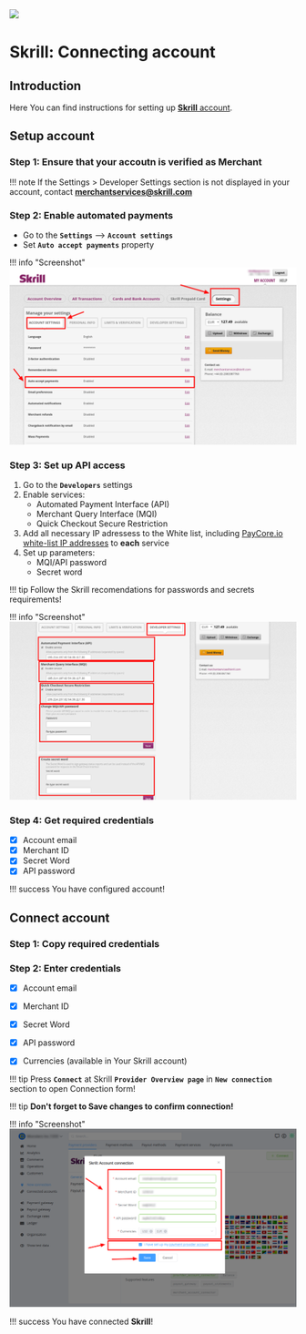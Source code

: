 <img src="https://static.openfintech.io/payment_providers/skrill/logo.svg?w=400" width="400px">

# Skrill: Connecting account

## Introduction

Here You can find  instructions for setting up <a href="https://account.skrill.com/" target="_blank" rel="noopener">**Skrill**  account</a>.

## Setup account

### Step 1: Ensure that your accoutn is verified as Merchant

!!! note
    If the Settings > Developer Settings section is not displayed in your account, contact <a href="mailto:support@paycore.io" target="_blank" rel="noopener"><b>merchantservices@skrill.com</b></a>

### Step 2: Enable automated payments

- Go to the **`Settings`** —> **`Account settings`**
- Set **`Auto accept payments`** property

!!! info "Screenshot"
    [![Settings](images/acc_settings_1.png)](images/acc_settings_1.png)


### Step 3: Set up API access

1. Go to the **`Developers`** settings
2. Enable services:
    - Automated Payment Interface (API)
    - Merchant Query Interface (MQI)
    - Quick Checkout Secure Restriction
3. Add all necessary IP adressess to the White list, including  [PayСore.io white-list IP addresses](/ips/#white-list-ip-addresses) to **each** service
4. Set up parameters:
    - MQI/API password 
    - Secret word

!!! tip
    Follow the Skrill recomendations for passwords and secrets requirements!

!!! info "Screenshot"
    [![Settings](images/acc_dev_settings_1.png)](images/acc_dev_settings_1.png)

### Step 4: Get required credentials

- [x] Account email
- [x] Merchant ID
- [x] Secret Word
- [x] API password

!!! success
    You have configured account!




## Connect account

### Step 1: Copy required credentials


### Step 2: Enter credentials

- [x] Account email
- [x] Merchant ID
- [x] Secret Word
- [x] API password
- [x] Currencies (available in Your Skrill account)



!!! tip
    Press **```Connect```** at Skrill **```Provider Overview page```** in **```New connection```** section to open Connection form!


!!! tip
    **Don't forget to Save changes to confirm connection!**

!!! info "Screenshot"
    [![Connect](images/skrill-step_connect.png)](images/skrill-step_connect.png)


!!! success
    You have connected **Skrill**!